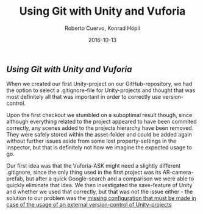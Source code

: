 ﻿---
layout: post
title: "Using Git with Unity and Vuforia"
date: 2016-10-13
categories: general
author: "Roberto Cuervo, Konrad Höpli"
---
## *Using Git with Unity and Vuforia*
When we created our first Unity-project on our GitHub-repository, we had the option to select a .gitignore-file for Unity-projects and thought that was most definitely all that was important in order to correctly use version-control.

Upon the first checkout we stumbled on a suboptimal result though, since although everything related to the project appeared to have been commited correctly, any scenes added to the projects hierarchy have been removed. They were safely stored within the asset-folder and could be added again without further issues aside from some lost property-settings in the inspector, but that is definitely not how we imagine the expected usage to go.

Our first idea was that the Vuforia-ASK might need a slightly different .gitignore, since the only thing used in the first project was its AR-camera-prefab, but after a quick Google-search and a comparison we were able to quickly eliminate that idea.
We then investigated the save-feature of Unity and whether we used that correctly, but that was not the issue either - the solution to our problem was the [missing configuration that must be made in case of the usage of an external version-control of Unity-projects](https://docs.unity3d.com/Manual/ExternalVersionControlSystemSupport.html) 



